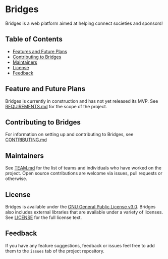 # Bridges

Bridges is a web platform aimed at helping connect societies and sponsors!

<!-- INSERT DEPLOYED LINK -->
<!-- Get better description plus feature list in the future -->
<!-- Include icon -->

## Table of Contents

- [Features and Future Plans](#feature-and-future-plans)
- [Contributing to Bridges](#contributing-to-bridges)
- [Maintainers](#maintainers)
- [License](#license)
- [Feedback](#feedback)

## Feature and Future Plans

Bridges is currently in construction and has not yet released its MVP. See [REQUIREMENTS.md](./docs/REQUIREMENTS.md) for the scope of the project.

## Contributing to Bridges

For information on setting up and contributing to Bridges, see [CONTRIBUTING.md](./docs/CONTRIBUTING.md)

## Maintainers

See [TEAM.md](./docs/TEAM.md) for the list of teams and individuals who have worked on the project. Open source contributions are welcome via issues, pull requests or otherwise.

## License

Bridges is available under the [GNU General Public License v3.0](https://www.gnu.org/licenses/gpl-3.0.en.html). Bridges also includes external libraries that are available under a variety of licenses. See [LICENSE](./LICENSE) for the full license text.

## Feedback

If you have any feature suggestions, feedback or issues feel free to add them to the `issues` tab of the project repository.
